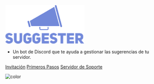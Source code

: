 ![Suggester Logo](/images/coverpageLogo.png)

- Un bot de Discord que te ayuda a gestionar las sugerencias de tu servidor.

[Invitación](https://discord.com/oauth2/authorize?client_id=564426594144354315&scope=bot&permissions=805694544)
[Primeros Pasos](es/getting-started.md)
[Servidor de Soporte](https://discord.gg/G5pEdUp)

<!-- background color -->

![color](#7289da)
